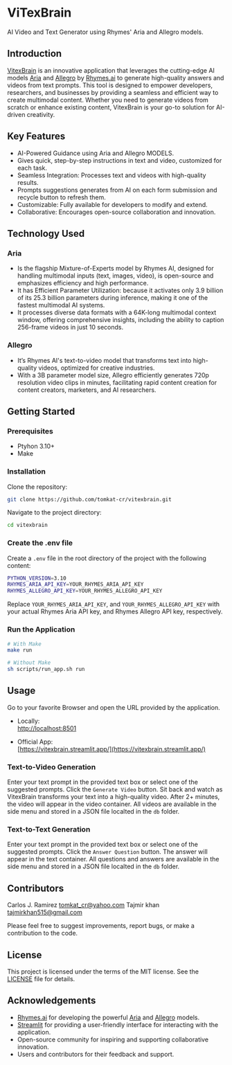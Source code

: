 # ViTexBrain

AI Video and Text Generator using Rhymes' Aria and Allegro models.

## Introduction

[VitexBrain](https://vitexbrain.streamlit.app/) is an innovative application that leverages the cutting-edge AI models [Aria](https://rhymes.ai/blog-details/aria-first-open-multimodal-native-moe-model) and [Allegro](https://rhymes.ai/blog-details/allegro-advanced-video-generation-model) by [Rhymes.ai](https://www.rhymes.ai/) to generate high-quality answers and videos from text prompts. This tool is designed to empower developers, researchers, and businesses by providing a seamless and efficient way to create multimodal content. Whether you need to generate videos from scratch or enhance existing content, VitexBrain is your go-to solution for AI-driven creativity.

## Key Features

* AI-Powered Guidance using Aria and Allegro MODELS.
* Gives quick, step-by-step instructions in text and video, customized for each task.
* Seamless Integration: Processes text and videos with high-quality results.
* Prompts suggestions generates from AI on each form submission and recycle button to refresh them.
* Customizable: Fully available for developers to modify and extend.
* Collaborative: Encourages open-source collaboration and innovation.

## Technology Used

### Aria
* Is the flagship Mixture-of-Experts model by Rhymes AI, designed for handling multimodal inputs (text, images, video), is open-source and emphasizes efficiency and high performance. 
* It has Efficient Parameter Utilization: because it activates only 3.9 billion of its 25.3 billion parameters during inference, making it one of the fastest multimodal AI systems.
* It processes diverse data formats with a 64K-long multimodal context window, offering comprehensive insights, including the ability to caption 256-frame videos in just 10 seconds.

### Allegro
* It’s Rhymes AI's text-to-video model that transforms text into high-quality videos, optimized for creative industries.
* With a 3B parameter model size, Allegro efficiently generates 720p resolution video clips in minutes, facilitating rapid content creation for content creators, marketers, and AI researchers.

## Getting Started

### Prerequisites

* Ptyhon 3.10+
* Make

### Installation

Clone the repository:
```bash
git clone https://github.com/tomkat-cr/vitexbrain.git
```

Navigate to the project directory:

```bash
cd vitexbrain
```

### Create the .env file

Create a `.env` file in the root directory of the project with the following content:

```bash
PYTHON_VERSION=3.10
RHYMES_ARIA_API_KEY=YOUR_RHYMES_ARIA_API_KEY
RHYMES_ALLEGRO_API_KEY=YOUR_RHYMES_ALLEGRO_API_KEY
```

Replace `YOUR_RHYMES_ARIA_API_KEY`, and `YOUR_RHYMES_ALLEGRO_API_KEY` with your actual Rhymes Aria API key, and Rhymes Allegro API key, respectively.

### Run the Application

```bash
# With Make
make run
```

```bash
# Without Make
sh scripts/run_app.sh run
```

## Usage

Go to your favorite Browser and open the URL provided by the application.

* Locally:<BR/>
  [http://localhost:8501](http://localhost:8501)

* Official App:<BR/>
  [https://vitexbrain.streamlit.app/](https://vitexbrain.streamlit.app/)

### Text-to-Video Generation

Enter your text prompt in the provided text box or select one of the suggested prompts.
Click the `Generate Video` button.
Sit back and watch as VitexBrain transforms your text into a high-quality video.
After 2+ minutes, the video will appear in the video container.
All videos are available in the side menu and stored in a JSON file localted in the `db` folder.

### Text-to-Text Generation

Enter your text prompt in the provided text box or select one of the suggested prompts.
Click the `Answer Question` button.
The answer will appear in the text container.
All questions and answers are available in the side menu and stored in a JSON file localted in the `db` folder.

## Contributors

Carlos J. Ramirez <tomkat_cr@yahoo.com>
Tajmir khan <tajmirkhan515@gmail.com>

Please feel free to suggest improvements, report bugs, or make a contribution to the code.

## License

This project is licensed under the terms of the MIT license. See the [LICENSE](LICENSE) file for details.

## Acknowledgements

* [Rhymes.ai](https://www.rhymes.ai/) for developing the powerful [Aria](https://rhymes.ai/blog-details/aria-first-open-multimodal-native-moe-model) and [Allegro](https://rhymes.ai/blog-details/allegro-advanced-video-generation-model) models.
* [Streamlit](https://streamlit.io/) for providing a user-friendly interface for interacting with the application.
* Open-source community for inspiring and supporting collaborative innovation.
* Users and contributors for their feedback and support.
